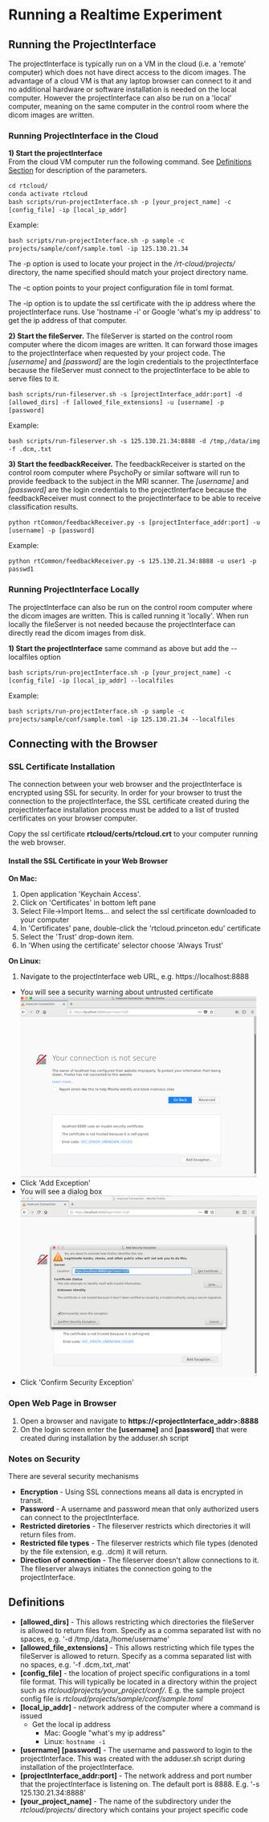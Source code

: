 # Running a Realtime Experiment

## Running the ProjectInterface
The projectInterface is typically run on a VM in the cloud (i.e. a 'remote' computer) which does not have direct access to the dicom images. The advantage of a cloud VM is that any laptop browser can connect to it and no additional hardware or software installation is needed on the local computer. However the projectInterface can also be run on a 'local' computer, meaning on the same computer in the control room where the dicom images are written.


### Running ProjectInterface in the Cloud
**1) Start the projectInterface**<br>
From the cloud VM computer run the following command. See [Definitions Section](#Definitions) for description of the parameters.

    cd rtcloud/
    conda activate rtcloud
    bash scripts/run-projectInterface.sh -p [your_project_name] -c [config_file] -ip [local_ip_addr]

Example:

    bash scripts/run-projectInterface.sh -p sample -c projects/sample/conf/sample.toml -ip 125.130.21.34

The -p option is used to locate your project in the */rt-cloud/projects/* directory, the name specified should match your project directory name.

The -c option points to your project configuration file in toml format.

The -ip option is to update the ssl certificate with the ip address where the projectInterface runs. Use 'hostname -i' or Google 'what's my ip address' to get the ip address of that computer.

**2) Start the fileServer.** The fileServer is started on the control room computer where the dicom images are written. It can forward those images to the projectInterface when requested by your project code. The *[username]* and *[password]* are the login credentials to the projectInterface because the fileServer must connect to the projectInterface to be able to serve files to it.

    bash scripts/run-fileserver.sh -s [projectInterface_addr:port] -d [allowed_dirs] -f [allowed_file_extensions] -u [username] -p [password]

Example:

    bash scripts/run-fileserver.sh -s 125.130.21.34:8888 -d /tmp,/data/img -f .dcm,.txt

**3) Start the feedbackReceiver.** The feedbackReceiver is started on the control room computer where PsychoPy or similar software will run to provide feedback to the subject in the MRI scanner. The *[username]* and *[password]* are the login credentials to the projectInterface because the feedbackReceiver must connect to the projectInterface to be able to receive classification results.

    python rtCommon/feedbackReceiver.py -s [projectInterface_addr:port] -u [username] -p [password]

Example:

    python rtCommon/feedbackReceiver.py -s 125.130.21.34:8888 -u user1 -p passwd1
        
### Running ProjectInterface Locally
The projectInterface can also be run on the control room computer where the dicom images are written. This is called running it 'locally'. When run locally the fileServer is not needed because the projectInterface can directly read the dicom images from disk.

**1) Start the projectInterface** same command as above but add the --localfiles option

    bash scripts/run-projectInterface.sh -p [your_project_name] -c [config_file] -ip [local_ip_addr] --localfiles
Example:

    bash scripts/run-projectInterface.sh -p sample -c projects/sample/conf/sample.toml -ip 125.130.21.34 --localfiles




## Connecting with the Browser
### SSL Certificate Installation
The connection between your web browser and the projectInterface is encrypted using SSL for security. In order for your browser to trust the connection to the projectInterface, the SSL certificate created during the projectInterface installation process must be added to a list of trusted certificates on your browser computer.

Copy the ssl certificate **rtcloud/certs/rtcloud.crt** to your computer running the web browser.

#### Install the SSL Certificate in your Web Browser
**On Mac:**
1. Open application 'Keychain Access'.
2. Click on 'Certificates' in bottom left pane
3. Select File->Import Items... and select the ssl certificate downloaded to your computer
4. In 'Certificates' pane, double-click the 'rtcloud.princeton.edu' certificate
5. Select the 'Trust' drop-down item.
6. In 'When using the certificate' selector choose 'Always Trust'

**On Linux:**
1. Navigate to the projectInterface web URL, e.g. https://localhost:8888
- You will see a security warning about untrusted certificate
![](Firefox-certificate-error.png)
- Click 'Add Exception'
- You will see a dialog box<br>
![](Firefox-certificate-add-exception.png)
- Click 'Confirm Security Exception'

### Open Web Page in Browser
1. Open a browser and navigate to **https://<projectInterface_addr>:8888**
2. On the login screen enter the **[username]** and **[password]** that were created during installation by the adduser.sh script

### Notes on Security
There are several security mechanisms
- **Encryption** - Using SSL connections means all data is encrypted in transit.
- **Password** - A username and password mean that only authorized users can connect to the projectInterface.
- **Restricted diretories** - The fileserver restricts which directories it will return files from.
- **Restricted file types** - The fileserver restricts which file types (denoted by the file extension, e.g. .dcm) it will return.
- **Direction of connection** - The fileserver doesn't allow connections to it. The fileserver always initiates the connection going to the projectInterface.

## Definitions
- **[allowed_dirs]** - This allows restricting which directories the fileServer is allowed to return files from. Specify as a comma separated list with no spaces, e.g. '-d /tmp,/data,/home/username'
- **[allowed_file_extensions]** - This allows restricting which file types the fileServer is allowed to return. Specify as a comma separated list with no spaces, e.g. '-f .dcm,.txt,.mat'
- **[config_file]** - the location of project specific configurations in a toml file format. This will typically be located in a directory within the project such as *rtcloud/projects/your_project/conf/*. E.g. the sample project config file is *rtcloud/projects/sample/conf/sample.toml*
- **[local_ip_addr]** - network address of the computer where a command is issued
    - Get the local ip address
        - Mac: Google "what's my ip address"
        - Linux: <code>hostname -i</code>
- **[username] [password]** - The username and password to login to the projectInterface. This was created with the adduser.sh script during installation of the projectInterface.
- **[projectInterface_addr:port]** - The network address and port number that the projectInterface is listening on. The default port is 8888. E.g. '-s 125.130.21.34:8888'
- **[your_project_name]** - The name of the subdirectory under the *rtcloud/projects/* directory which contains your project specific code

